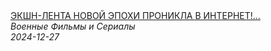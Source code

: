 <!--2024-12-27 12:00:01-->
<div class="yb">
  <a class="nodecor" href="/index.html?filmy/ekshn-lenta_novoj_epohi_pronikla_v_internet_beskompromissnoe_shoutrojnaya_proverka">
    <img class="preview" data-videoid="0g5BRY0J_gs" src="https://i1.ytimg.com/vi/0g5BRY0J_gs/hqdefault.jpg" align="middle" alt="">
  </a>
  <div class="inlbl text">
    <a class="nodecor" href="/index.html?filmy/ekshn-lenta_novoj_epohi_pronikla_v_internet_beskompromissnoe_shoutrojnaya_proverka">ЭКШН-ЛЕНТА НОВОЙ ЭПОХИ ПРОНИКЛА В ИНТЕРНЕТ!...</a><br>
    <i class="smaller2">Военные Фильмы и Сериалы</i><br>
    <i class="smaller3">2024-12-27</i>
  </div>
</div>
